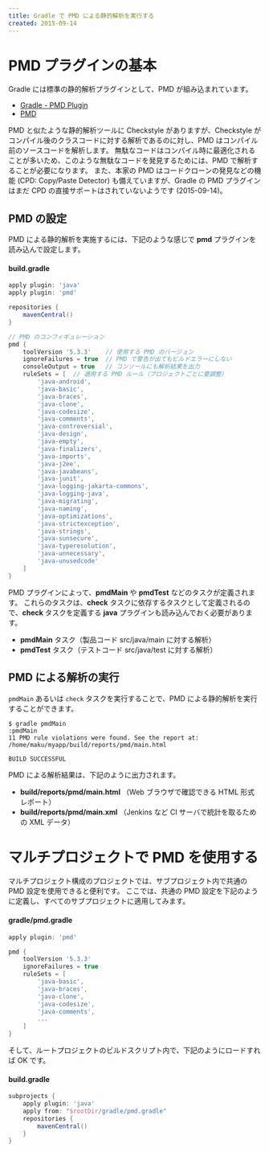 ```yaml
---
title: Gradle で PMD による静的解析を実行する
created: 2015-09-14
---
```


PMD プラグインの基本
====
Gradle には標準の静的解析プラグインとして、PMD が組み込まれています。

* [Gradle - PMD Plugin](https://docs.gradle.org/current/userguide/pmd_plugin.html)
* [PMD](https://pmd.github.io/)

PMD と似たような静的解析ツールに Checkstyle がありますが、Checkstyle がコンパイル後のクラスコードに対する解析であるのに対し、PMD はコンパイル前のソースコードを解析します。
無駄なコードはコンパイル時に最適化されることが多いため、このような無駄なコードを発見するためには、PMD で解析することが必要になります。
また、本家の PMD はコードクローンの発見などの機能 (CPD: Copy/Paste Detector) も備えていますが、Gradle の PMD プラグインはまだ CPD の直接サポートはされていないようです (2015-09-14)。


PMD の設定
----

PMD による静的解析を実施するには、下記のような感じで **pmd** プラグインを読み込んで設定します。

#### build.gradle
```groovy
apply plugin: 'java'
apply plugin: 'pmd'

repositories {
    mavenCentral()
}

// PMD のコンフィギュレーション
pmd {
    toolVersion '5.3.3'    // 使用する PMD のバージョン
    ignoreFailures = true  // PMD で警告が出てもビルドエラーにしない
    consoleOutput = true   // コンソールにも解析結果を出力
    ruleSets = [  // 適用する PMD ルール（プロジェクトごとに要調整）
        'java-android',
        'java-basic',
        'java-braces',
        'java-clone',
        'java-codesize',
        'java-comments',
        'java-controversial',
        'java-design',
        'java-empty',
        'java-finalizers',
        'java-imports',
        'java-j2ee',
        'java-javabeans',
        'java-junit',
        'java-logging-jakarta-commons',
        'java-logging-java',
        'java-migrating',
        'java-naming',
        'java-optimizations',
        'java-strictexception',
        'java-strings',
        'java-sunsecure',
        'java-typeresolution',
        'java-unnecessary',
        'java-unusedcode'
    ]
}
```

PMD プラグインによって、**pmdMain** や **pmdTest** などのタスクが定義されます。
これらのタスクは、**check** タスクに依存するタスクとして定義されるので、**check** タスクを定義する **java** プラグインも読み込んでおく必要があります。

* **pmdMain** タスク（製品コード src/java/main に対する解析）
* **pmdTest** タスク（テストコード src/java/test に対する解析）

PMD による解析の実行
----
`pmdMain` あるいは `check` タスクを実行することで、PMD による静的解析を実行することができます。

```
$ gradle pmdMain
:pmdMain
11 PMD rule violations were found. See the report at: /home/maku/myapp/build/reports/pmd/main.html

BUILD SUCCESSFUL
```

PMD による解析結果は、下記のように出力されます。

* **build/reports/pmd/main.html** （Web ブラウザで確認できる HTML 形式レポート）
* **build/reports/pmd/main.xml** （Jenkins など CI サーバで統計を取るための XML データ）


マルチプロジェクトで PMD を使用する
====
マルチプロジェクト構成のプロジェクトでは、サブプロジェクト内で共通の PMD 設定を使用できると便利です。
ここでは、共通の PMD 設定を下記のように定義し、すべてのサブプロジェクトに適用してみます。

#### gradle/pmd.gradle
```groovy
apply plugin: 'pmd'

pmd {
    toolVersion '5.3.3'
    ignoreFailures = true
    ruleSets = [
        'java-basic',
        'java-braces',
        'java-clone',
        'java-codesize',
        'java-comments',
        ...
    ]
}
```

そして、ルートプロジェクトのビルドスクリプト内で、下記のようにロードすれば OK です。

#### build.gradle
```groovy
subprojects {
    apply plugin: 'java'
    apply from: "$rootDir/gradle/pmd.gradle"
    repositories {
        mavenCentral()
    }
}
```

